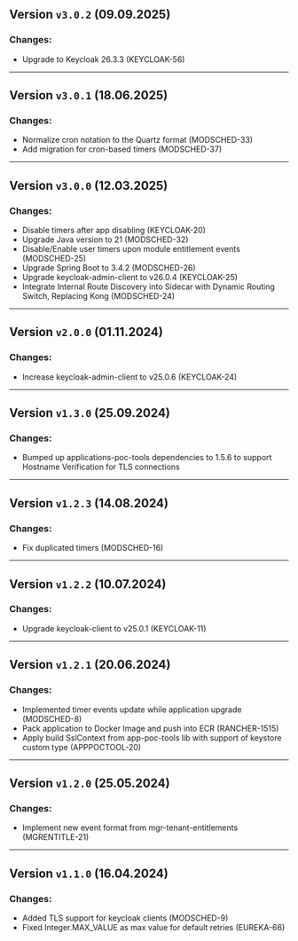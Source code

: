## Version `v3.0.2` (09.09.2025)
### Changes:
* Upgrade to Keycloak 26.3.3 (KEYCLOAK-56)
---

## Version `v3.0.1` (18.06.2025)
### Changes:
* Normalize cron notation to the Quartz format (MODSCHED-33)
* Add migration for cron-based timers (MODSCHED-37)
---

## Version `v3.0.0` (12.03.2025)
### Changes:
* Disable timers after app disabling (KEYCLOAK-20)
* Upgrade Java version to 21 (MODSCHED-32)
* Disable/Enable user timers upon module entitlement events (MODSCHED-25)
* Upgrade Spring Boot to 3.4.2 (MODSCHED-26)
* Upgrade keycloak-admin-client to v26.0.4 (KEYCLOAK-25)
* Integrate Internal Route Discovery into Sidecar with Dynamic Routing Switch, Replacing Kong (MODSCHED-24)
---

## Version `v2.0.0` (01.11.2024)
### Changes:
* Increase keycloak-admin-client to v25.0.6 (KEYCLOAK-24)
---

## Version `v1.3.0` (25.09.2024)
### Changes:
* Bumped up applications-poc-tools dependencies to 1.5.6 to support Hostname Verification for TLS connections
---

## Version `v1.2.3` (14.08.2024)
### Changes:
* Fix duplicated timers (MODSCHED-16)
---

## Version `v1.2.2` (10.07.2024)
### Changes:
* Upgrade keycloak-client to v25.0.1 (KEYCLOAK-11)
---

## Version `v1.2.1` (20.06.2024)
### Changes:
* Implemented timer events update while application upgrade (MODSCHED-8)
* Pack application to Docker Image and push into ECR (RANCHER-1515)
* Apply build SslContext from app-poc-tools lib with support of keystore custom type (APPPOCTOOL-20)
---

## Version `v1.2.0` (25.05.2024)
### Changes:
* Implement new event format from mgr-tenant-entitlements (MGRENTITLE-21)

---
## Version `v1.1.0` (16.04.2024)
### Changes:
* Added TLS support for keycloak clients (MODSCHED-9)
* Fixed Integer.MAX_VALUE as max value for default retries (EUREKA-66)

